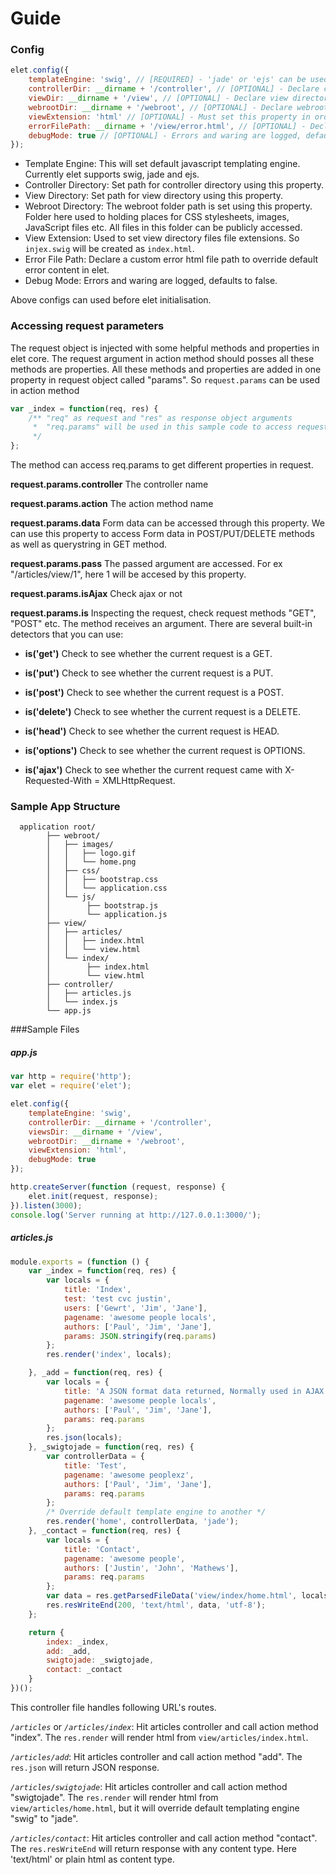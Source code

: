 Guide
=====

### Config

```javascript
elet.config({
    templateEngine: 'swig', // [REQUIRED] - 'jade' or 'ejs' can be used. No Defaults settings 
    controllerDir: __dirname + '/controller', // [OPTIONAL] - Declare controller directory, defaults to "/controller"
    viewDir: __dirname + '/view', // [OPTIONAL] - Declare view directory, defaults to "/view"
    webrootDir: __dirname + '/webroot', // [OPTIONAL] - Declare webroot directory, defaults to "/webroot"
    viewExtension: 'html' // [OPTIONAL] - Must set this property in order to use html extension in view files instead of 'swig' or 'ejs' extension.
    errorFilePath: __dirname + '/view/error.html', // [OPTIONAL] - Declare a custom error html file to override default error content
    debugMode: true // [OPTIONAL] - Errors and waring are logged, defaults to false
});
```

* Template Engine: This will set default javascript templating engine. Currently elet supports swig, jade and ejs.
* Controller Directory: Set path for controller directory using this property.
* View Directory: Set path for view directory using this property.
* Webroot Directory: The webroot folder path is set using this property. Folder here used to holding places for
 CSS stylesheets, images, JavaScript files etc. All files in this folder can be publicly accessed.
* View Extension: Used to set view directory files file extensions. So `injex.swig` will be created as `index.html`.
* Error File Path: Declare a custom error html file path to override default error content in elet.
* Debug Mode: Errors and waring are logged, defaults to false.


Above configs can used before elet initialisation. 

### Accessing request parameters

The request object is injected with some helpful methods and properties in elet core. The request argument in action
method should posses all these methods are properties. All these methods and properties are added in one property in
request object called "params". So `request.params` can be used in action method
```javascript
var _index = function(req, res) {
    /** "req" as request and "res" as response object arguments
     *  "req.params" will be used in this sample code to access request parameters
     */
};
```
The method can access req.params to get different properties in request.


**request.params.controller** The controller name

**request.params.action** The action method name

**request.params.data** Form data can be accessed through this property. We can use this property to access
 Form data in POST/PUT/DELETE methods as well as querystring in GET method.

**request.params.pass** The passed argument are accessed. For ex "/articles/view/1", here 1 will be accesed by this property.

**request.params.isAjax** Check ajax or not

**request.params.is** Inspecting the request, check request methods "GET", "POST" etc. The method receives an argument.
There are several built-in detectors that you can use:

* **is('get')** Check to see whether the current request is a GET.

* **is('put')** Check to see whether the current request is a PUT.

* **is('post')** Check to see whether the current request is a POST.

* **is('delete')** Check to see whether the current request is a DELETE.

* **is('head')** Check to see whether the current request is HEAD.

* **is('options')** Check to see whether the current request is OPTIONS.

* **is('ajax')** Check to see whether the current request came with X-Requested-With = XMLHttpRequest.


### Sample App Structure
```
  application root/
        ├── webroot/
        │   ├── images/
        │   │   ├── logo.gif
        │   │   └── home.png
        │   ├── css/
        │   │   ├── bootstrap.css
        │   │   └── application.css
        │   └── js/
        │        ├── bootstrap.js
        │        └── application.js
        ├── view/
        │   ├── articles/
        │   │   ├── index.html
        │   │   └── view.html
        │   └── index/
        │        ├── index.html
        │        └── view.html
        ├── controller/
        │   ├── articles.js
        │   └── index.js
        └── app.js
```

###Sample Files
##### app.js
```javascript
var http = require('http');
var elet = require('elet');

elet.config({
    templateEngine: 'swig',
    controllerDir: __dirname + '/controller',
    viewsDir: __dirname + '/view',
    webrootDir: __dirname + '/webroot',
    viewExtension: 'html',
    debugMode: true
});

http.createServer(function (request, response) {
    elet.init(request, response);
}).listen(3000);
console.log('Server running at http://127.0.0.1:3000/');
```

##### articles.js
```javascript
module.exports = (function () {
    var _index = function(req, res) {
        var locals = {
            title: 'Index',
            test: 'test cvc justin',
            users: ['Gewrt', 'Jim', 'Jane'],
            pagename: 'awesome people locals',
            authors: ['Paul', 'Jim', 'Jane'],
            params: JSON.stringify(req.params)
        };
        res.render('index', locals);

    }, _add = function(req, res) {
        var locals = {
            title: 'A JSON format data returned, Normally used in AJAX response data',
            pagename: 'awesome people locals',
            authors: ['Paul', 'Jim', 'Jane'],
            params: req.params
        };
		res.json(locals);
    }, _swigtojade = function(req, res) {
        var controllerData = {
            title: 'Test',
            pagename: 'awesome peoplexz',
            authors: ['Paul', 'Jim', 'Jane'],
            params: req.params
        };
        /* Override default template engine to another */
        res.render('home', controllerData, 'jade');
    }, _contact = function(req, res) {
        var locals = {
            title: 'Contact',
            pagename: 'awesome people',
            authors: ['Justin', 'John', 'Mathews'],
            params: req.params
        };
        var data = res.getParsedFileData('view/index/home.html', locals);
        res.resWriteEnd(200, 'text/html', data, 'utf-8');
    };

    return {
        index: _index,
        add: _add,
        swigtojade: _swigtojade,
        contact: _contact
    }
})();
```
This controller file handles following URL's routes.

 _`/articles`_ or _`/articles/index`_:   Hit articles controller and call action method "index". The `res.render` will render html from `view/articles/index.html`.
 
 _`/articles/add`_:   Hit articles controller and call action method "add". The `res.json` will return JSON response.

 _`/articles/swigtojade`_:   Hit articles controller and call action method "swigtojade". The `res.render` will render
  html from `view/articles/home.html`, but it will override default templating engine "swig" to "jade".

 _`/articles/contact`_:  Hit articles controller and call action method "contact". The `res.resWriteEnd` will return response with any content type. Here 'text/html' or plain html as content type.
